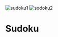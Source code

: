 ![sudoku1](https://github.com/NitinMehra0019/Sudoku/assets/84515402/e9ab19f8-79c7-4a97-924e-e3c83f2ae87f)
![sodoku2](https://github.com/NitinMehra0019/Sudoku/assets/84515402/61819e16-4958-44fe-bf53-ec5ca69a0458)
# Sudoku
